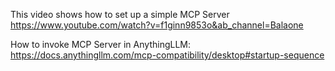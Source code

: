 This video shows how to set up a simple MCP Server
https://www.youtube.com/watch?v=f1ginn9853o&ab_channel=Balaone



How to invoke MCP Server in AnythingLLM:
https://docs.anythingllm.com/mcp-compatibility/desktop#startup-sequence



